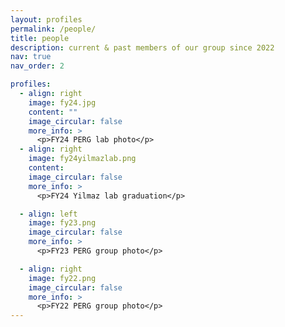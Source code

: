 ```yaml
---
layout: profiles
permalink: /people/
title: people
description: current & past members of our group since 2022
nav: true
nav_order: 2

profiles:
  - align: right
    image: fy24.jpg
    content: ""
    image_circular: false
    more_info: >
      <p>FY24 PERG lab photo</p>
  - align: right
    image: fy24yilmazlab.png
    content: 
    image_circular: false
    more_info: >
      <p>FY24 Yilmaz lab graduation</p>

  - align: left
    image: fy23.png
    image_circular: false
    more_info: >
      <p>FY23 PERG group photo</p>

  - align: right
    image: fy22.png
    image_circular: false
    more_info: >
      <p>FY22 PERG group photo</p>
---
```

